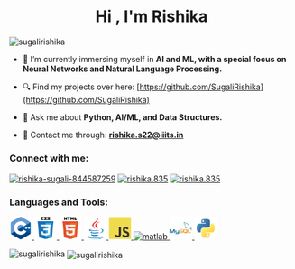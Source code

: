 <h1 align="center">Hi , I'm Rishika</h1>
<p align="left"> <img src="https://komarev.com/ghpvc/?username=sugalirishika&label=Profile%20views&color=0e75b6&style=flat" alt="sugalirishika" /> </p>

- 📘 I’m currently immersing myself in **AI and ML, with a special focus on Neural Networks and Natural Language Processing.**

- 🔍 Find my projects over here: [https://github.com/SugaliRishika](https://github.com/SugaliRishika)

- 💬 Ask me about **Python, AI/ML, and Data Structures.**

- 📩 Contact me through: **rishika.s22@iiits.in**

<h3 align="left">Connect with me:</h3>
<p align="left">
<a href="https://linkedin.com/in/rishika-sugali-844587259" target="blank"><img align="center" src="https://raw.githubusercontent.com/rahuldkjain/github-profile-readme-generator/master/src/images/icons/Social/linked-in-alt.svg" alt="rishika-sugali-844587259" height="30" width="40" /></a>
<a href="https://kaggle.com/rishika.835" target="blank"><img align="center" src="https://raw.githubusercontent.com/rahuldkjain/github-profile-readme-generator/master/src/images/icons/Social/kaggle.svg" alt="rishika.835" height="30" width="40" /></a>
<a href="https://instagram.com/rishika.835" target="blank"><img align="center" src="https://raw.githubusercontent.com/rahuldkjain/github-profile-readme-generator/master/src/images/icons/Social/instagram.svg" alt="rishika.835" height="30" width="40" /></a>
</p>

<h3 align="left">Languages and Tools:</h3>
<p align="left"> <a href="https://www.w3schools.com/cpp/" target="_blank" rel="noreferrer"> <img src="https://raw.githubusercontent.com/devicons/devicon/master/icons/cplusplus/cplusplus-original.svg" alt="cplusplus" width="40" height="40"/> </a> <a href="https://www.w3schools.com/css/" target="_blank" rel="noreferrer"> <img src="https://raw.githubusercontent.com/devicons/devicon/master/icons/css3/css3-original-wordmark.svg" alt="css3" width="40" height="40"/> </a> <a href="https://www.w3.org/html/" target="_blank" rel="noreferrer"> <img src="https://raw.githubusercontent.com/devicons/devicon/master/icons/html5/html5-original-wordmark.svg" alt="html5" width="40" height="40"/> </a> <a href="https://www.java.com" target="_blank" rel="noreferrer"> <img src="https://raw.githubusercontent.com/devicons/devicon/master/icons/java/java-original.svg" alt="java" width="40" height="40"/> </a> <a href="https://developer.mozilla.org/en-US/docs/Web/JavaScript" target="_blank" rel="noreferrer"> <img src="https://raw.githubusercontent.com/devicons/devicon/master/icons/javascript/javascript-original.svg" alt="javascript" width="40" height="40"/> </a> <a href="https://www.mathworks.com/" target="_blank" rel="noreferrer"> <img src="https://upload.wikimedia.org/wikipedia/commons/2/21/Matlab_Logo.png" alt="matlab" width="40" height="40"/> </a> <a href="https://www.mysql.com/" target="_blank" rel="noreferrer"> <img src="https://raw.githubusercontent.com/devicons/devicon/master/icons/mysql/mysql-original-wordmark.svg" alt="mysql" width="40" height="40"/> </a> <a href="https://www.python.org" target="_blank" rel="noreferrer"> <img src="https://raw.githubusercontent.com/devicons/devicon/master/icons/python/python-original.svg" alt="python" width="40" height="40"/> </a> </p>

<p><img align="left" src="https://github-readme-stats.vercel.app/api/top-langs?username=sugalirishika&show_icons=true&locale=en&layout=compact" alt="sugalirishika" /></p>

<p>&nbsp;<img align="center" src="https://github-readme-stats.vercel.app/api?username=sugalirishika&show_icons=true&locale=en" alt="sugalirishika" /></p>
